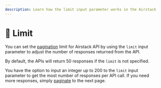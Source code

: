 ```yaml
---
description: Learn how the limit input parameter works in the Airstack APIs.
---
```


# 🚸 Limit

You can set the [pagination](pagination-in-airstack-sdk.md) limit for Airstack API by using the `limit` input parameter to adjust the number of responses returned from the API.

By default, the APIs will return 50 responses if the `limit` is not specified.

You have the option to input an integer up to 200 to the `limit` input parameter to get the most number of responses per API call. If you need more responses, simply [paginate](pagination-in-airstack-sdk.md) to the next page.
